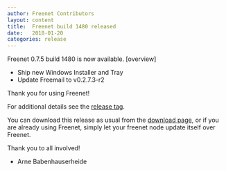 ```yaml
---
author: Freenet Contributors
layout: content
title:  Freenet build 1480 released
date:   2018-01-20
categories: release
---
```

Freenet 0.7.5 build 1480 is now available. [overview]

- Ship new Windows Installer and Tray
- Update Freemail to v0.2.7.3-r2

Thank you for using Freenet!

For additional details see the [release tag][releasetag1480].

You can download this release as usual from the [download page][],
or if you are already using Freenet, simply let your freenet node
update itself over Freenet.

Thank you to all involved!

- Arne Babenhauserheide

[releasetag1480]: https://github.com/freenet/fred/releases/tag/build01480
[WoT19 tag]: https://github.com/freenet/plugin-WebOfTrust/releases/tag/build0019
[download page]: pages/download.html
